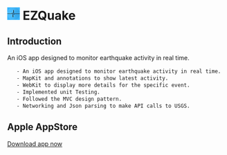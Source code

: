 # ![](./Quakes/Quakes/Assets.xcassets/AppIcon.appiconset/29.png) EZQuake

## Introduction

An iOS app designed to monitor earthquake activity in real time.

       - An iOS app designed to monitor earthquake activity in real time.
       - MapKit and annotations to show latest activity.
       - WebKit to display more details for the specific event.
       - Implemented unit Testing.
       - Followed the MVC design pattern.
       - Networking and Json parsing to make API calls to USGS.

## Apple AppStore

[Download app now](https://apps.apple.com/us/app/ezquakes/id1518458855)
